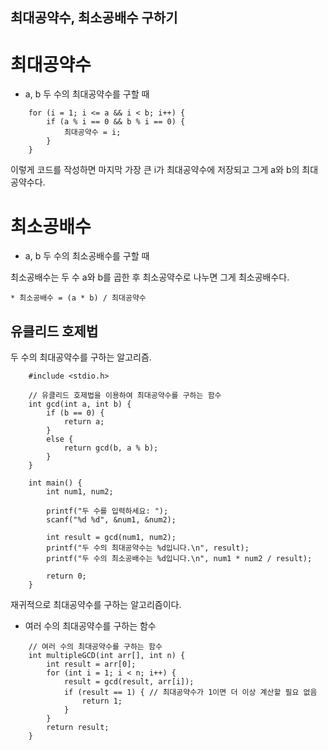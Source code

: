 ## 최대공약수, 최소공배수 구하기

# 최대공약수
* a, b 두 수의 최대공약수를 구할 때
```
    for (i = 1; i <= a && i < b; i++) {
        if (a % i == 0 && b % i == 0) {
            최대공약수 = i;
        }
    }
```
이렇게 코드를 작성하면 마지막 가장 큰 i가 최대공약수에 저장되고 그게 a와 b의 최대공약수다.

# 최소공배수
* a, b 두 수의 최소공배수를 구할 때

최소공배수는 두 수 a와 b를 곱한 후 최소공약수로 나누면 그게 최소공배수다.

    * 최소공배수 = (a * b) / 최대공약수


## 유클리드 호제법
두 수의 최대공약수를 구하는 알고리즘.
```
    #include <stdio.h>

    // 유클리드 호제법을 이용하여 최대공약수를 구하는 함수
    int gcd(int a, int b) {
        if (b == 0) {
            return a;
        }
        else {
            return gcd(b, a % b);
        }
    }

    int main() {
        int num1, num2;

        printf("두 수를 입력하세요: ");
        scanf("%d %d", &num1, &num2);

        int result = gcd(num1, num2);
        printf("두 수의 최대공약수는 %d입니다.\n", result);
        printf("두 수의 최소공배수는 %d입니다.\n", num1 * num2 / result);

        return 0;
    }
```
재귀적으로 최대공약수를 구하는 알고리즘이다.

+ 여러 수의 최대공약수를 구하는 함수
```
    // 여러 수의 최대공약수를 구하는 함수
    int multipleGCD(int arr[], int n) {
        int result = arr[0];
        for (int i = 1; i < n; i++) {
            result = gcd(result, arr[i]);
            if (result == 1) { // 최대공약수가 1이면 더 이상 계산할 필요 없음
                return 1;
            }
        }
        return result;
    }
```